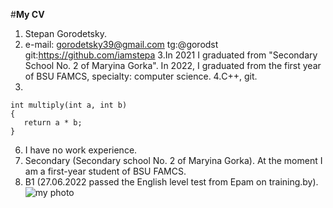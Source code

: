 #**My CV**
1. Stepan Gorodetsky.
2. e-mail: gorodetsky39@gmail.com tg:@gorodst git:https://github.com/iamstepa
3.In 2021 I graduated from "Secondary School No. 2 of Maryina Gorka". In 2022, I graduated from the first year of BSU FAMCS, specialty: computer science.
4.С++, git.
5.
```C++(from Codewars)
int multiply(int a, int b)
{
   return a * b;
}
```
6. I have no work experience.
7. Secondary (Secondary school No. 2 of Maryina Gorka). At the moment I am a first-year student of BSU FAMCS.
8. B1 (27.06.2022 passed the English level test from Epam on training.by).
![my photo](https://dthezntil550i.cloudfront.net/kg/latest/kg1802132010216500004834729/1280_960/557d644f-12f3-49e1-bb66-23c16400540d.png)